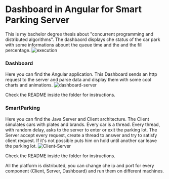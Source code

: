 # Dashboard in Angular for Smart Parking Server
This is my bachelor degree thesis about "concurrent programming and distributed algorithms".
The dashbaord displays che status of the car park with some informations abount the queue time and the and the fill percentage.
![execution](https://user-images.githubusercontent.com/62427405/124155268-9aae5d00-da96-11eb-82a9-0f18ccb296b0.png)


### Dashboard
Here you can find the Angular application. This Dashboard sends an http request to the server and parse data and display them with some cool charts and animations.
![dashboard-server](https://user-images.githubusercontent.com/62427405/124153899-3dfe7280-da95-11eb-8b5a-ac4b94620256.png)

Check the README inside the folder for instructions.

### SmartParking
Here you can find the Java Server and Client architecture. The Client simulates cars with plates and brands. Every car is a thread. Every thread, with random delay, asks to the server to enter or exit the parking lot.
The Server accept every request, create a thread to answer and try to satisfy client request. If it's not possible puts him on hold until another car leave the parking lot.
![Client-Server](https://user-images.githubusercontent.com/62427405/124153436-b7499580-da94-11eb-96cb-27ba9a9cbebc.png)

Check the README inside the folder for instructions.

All the platform is distributed, you can change che ip and port for every component (Client, Server, Dashboard) and run them on different machines.
